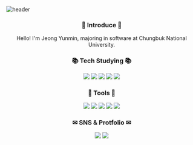 ![header](https://capsule-render.vercel.app/api?type=waving&animation=fadeIn&height=400&text=Welcome!&desc=YunMin's%20GitHub%20profile&fontColor=FFFFFF)

<h3 align="center"> 🙌  Introduce 🙌 </h3>
<p align="center"> Hello! I'm Jeong Yunmin, majoring in software at Chungbuk National University. </p>
<h3 align="center"> 📚 Tech Studying 📚</h3>
<div align="center">
    <img src="https://img.shields.io/badge/C-8B9CC?style=flat&logo=C&logoColor=white">
    <img src="https://img.shields.io/badge/C++-00599C?style=flat&logo=C++&logoColor=white">
    <img src="https://img.shields.io/badge/Java-007396?style=flat&logo=Java&logoColor=white">
    <img src="https://img.shields.io/badge/JavaScript-F7DF1E?style=flat&logo=JavaScript&logoColor=white">
    <img src="https://img.shields.io/badge/Python-3776AB?style=flat&logo=Python&logoColor=white">
</div>
<h3 align="center"> 🔧 Tools 🔧</h3>
<div align="center">
    <img src="https://img.shields.io/badge/Visual Studio-5C2D91?style=flat&logo=Visual Studio&logoColor=white">
    <img src="https://img.shields.io/badge/Visual Studio Code-1AB7EA?style=flat&logo=Visual Studio Code&logoColor=white">
    <img src="https://img.shields.io/badge/Eclipse IDE-2C2255?style=flat&logo=Eclipse IDE&logoColor=white">
    <img src="https://img.shields.io/badge/Android Studio-3DDC84?style=flat&logo=Android Studio&logoColor=white">
    <img src="https://img.shields.io/badge/GitHub-181717?style=flat&logo=GitHub&logoColor=white">
</div> 
<h3 align="center"> ️✉ SNS & Protfolio ✉ </h3>
<div align="center">
    <a href="wda021212@gmail.com" target="_blank"><img src="https://img.shields.io/badge/Gmail-EA4335?style=flat&logo=Gmail&logoColor=white"/></a>
    <a href="https://velog.io/@wda021212" target="_blank"><img src="https://img.shields.io/badge/Velog-20C997?style=flat&logo=Velog&logoColor=white"/></a>
</div>

